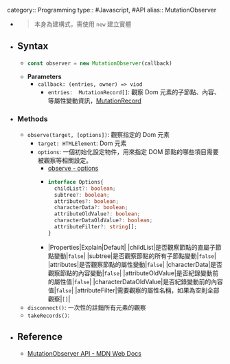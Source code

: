 category:: Programming
type:: #Javascript, #API
alias:: MutationObserver

- > 本身為建構式，需使用 `new` 建立實體
- ## Syntax
	- ```javascript
	  const observer = new MutationObserver(callback)
	  ```
	- **Parameters**
		- `callback: (entries, owner) => viod`
			- `entries:  MutationRecord[]`: 觀察 Dom 元素的子節點、內容、等屬性變動資訊，[MutationRecord](https://developer.mozilla.org/en-US/docs/Web/API/MutationRecord)
- ### Methods
	- `observe(target, [options])`: 觀察指定的 Dom 元素
		- `target: HTMLElement`: Dom 元素
		- `options`:  一個初始化設定物件，用來指定 DOM 節點的哪些項目需要被觀察等相關設定。
			- [observe - options](https://developer.mozilla.org/en-US/docs/Web/API/MutationObserver/observe#syntax)
			- ```typescript
			  interface Options{
			    childList?: boolean;
			    subtree?: boolean;
			    attributes?: boolean;
			    characterData?: boolean;
			    attributeOldValue?: boolean;
			    characterDataOldValue?: boolean;
			    attributeFilter?: string[];
			  }
			  ```
			- |Properties|Explain|Default|
			  |childList|是否觀察節點的直屬子節點變動|`false`|
			  |subtree|是否觀察節點的所有子節點變動|`false`|
			  |attributes|是否觀察節點的屬性變動|`false`|
			  |characterData|是否觀察節點的內容變動|`false`|
			  |attributeOldValue|是否紀錄變動前的屬性值|`false`|
			  |characterDataOldValue|是否紀錄變動前的內容值|`false`|
			  |attributeFilter|需要觀察的屬性名稱，如果為空則全部觀察|`[]`|
	- `disconnect()`: 一次性的註銷所有元素的觀察
	- `takeRecords()`:
- ## Reference
	- [MutationObserver API - MDN Web Docs](https://developer.mozilla.org/en-US/docs/Web/API/MutationObserver)
